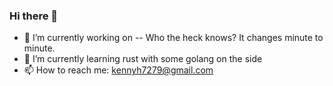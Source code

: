 ### Hi there 👋
- 🔭 I’m currently working on -- Who the heck knows? It changes minute to minute.
- 🌱 I’m currently learning rust with some golang on the side
- 📫 How to reach me: kennyh7279@gmail.com

